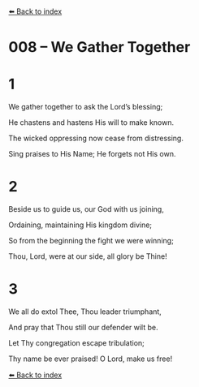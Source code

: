 [⬅️ Back to index](../README.md)

# 008 – We Gather Together





# 1

We gather together to ask the Lord’s blessing;

He chastens and hastens His will to make known.

The wicked oppressing now cease from distressing.

Sing praises to His Name; He forgets not His own.



# 2

Beside us to guide us, our God with us joining,

Ordaining, maintaining His kingdom divine;

So from the beginning the fight we were winning;

Thou, Lord, were at our side, all glory be Thine!



# 3

We all do extol Thee, Thou leader triumphant,

And pray that Thou still our defender wilt be.

Let Thy congregation escape tribulation;

Thy name be ever praised! O Lord, make us free!

[⬅️ Back to index](../README.md)
